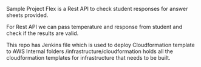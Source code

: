 Sample Project Flex is a Rest API to check student responses for answer sheets provided.

For Rest API we can pass temperature and response from student and check if the results are valid.

This repo has Jenkins file which is used to deploy Cloudformation template to AWS
Internal folders /infrastructure/cloudformation holds all the cloudformation templates for infrastructure that needs to be built.

